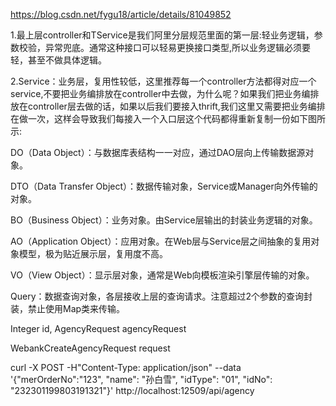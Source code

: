 https://blog.csdn.net/fygu18/article/details/81049852

1.最上层controller和TService是我们阿里分层规范里面的第一层:轻业务逻辑，参数校验，异常兜底。通常这种接口可以轻易更换接口类型,所以业务逻辑必须要轻，甚至不做具体逻辑。

2.Service：业务层，复用性较低，这里推荐每一个controller方法都得对应一个service,不要把业务编排放在controller中去做，为什么呢？如果我们把业务编排放在controller层去做的话，如果以后我们要接入thrift,我们这里又需要把业务编排在做一次，这样会导致我们每接入一个入口层这个代码都得重新复制一份如下图所示: 


DO（Data Object）：与数据库表结构一一对应，通过DAO层向上传输数据源对象。 

DTO（Data Transfer Object）：数据传输对象，Service或Manager向外传输的对象。 

BO（Business Object）：业务对象。由Service层输出的封装业务逻辑的对象。 

AO（Application Object）：应用对象。在Web层与Service层之间抽象的复用对象模型，极为贴近展示层，复用度不高。 

VO（View Object）：显示层对象，通常是Web向模板渲染引擎层传输的对象。 

Query：数据查询对象，各层接收上层的查询请求。注意超过2个参数的查询封装，禁止使用Map类来传输。

Integer id, AgencyRequest agencyRequest


WebankCreateAgencyRequest request

curl -X POST -H"Content-Type: application/json" --data '{"merOrderNo":"123", "name": "孙白雪", "idType": "01", "idNo": "232301199803191321"}' http://localhost:12509/api/agency

